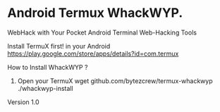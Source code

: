 # Android Termux WhackWYP.


WebHack with Your Pocket
Android Terminal Web-Hacking Tools

Install TermuX first! in your Android
https://play.google.com/store/apps/details?id=com.termux

How to Install WhackWYP ?
1. Open your TermuX
wget github.com/bytezcrew/termux-whackwyp
./whackwyp-install

Version 1.0
